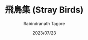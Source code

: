 ---
title: "飛鳥集 (Stray Birds)"
author: 'Rabindranath Tagore'
illustrator: '松風'
date: '2023/07/23'
isbn: '978-7-108-07233-7'
imageDir: '/img/book/covers/book20.jpg'
blockquote: '「」'
---